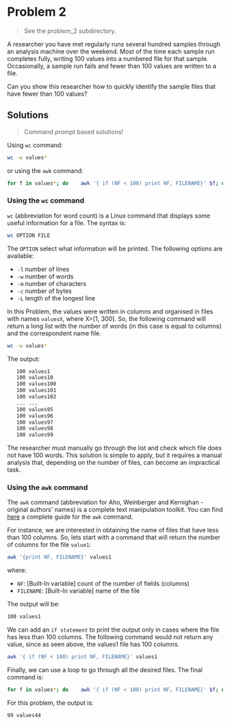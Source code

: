 # Problem 2

> See the problem_2 subdirectory.

A researcher you have met regularly runs several hundred samples through an analysis machine over the weekend. Most of the time each sample run completes fully, writing 100 values into a numbered file for that sample. Occasionally, a sample run fails and fewer than 100 values are written to a file.

Can you show this researcher how to quickly identify the sample files that have fewer than 100 values?

## Solutions

> Command prompt based solutions!

Using `wc` command:

``` bash
wc -w values*
```

or using the `awk` command:

``` bash
for f in values*; do    awk '{ if (NF < 100) print NF, FILENAME}' $f; done
```

### Using the `wc` command

`wc` (abbreviation for word count) is a Linux command that displays some useful information for a file. The syntax is:

```bash
wc OPTION FILE
```

The `OPTION` select what information will be printed. The following options are available:

* `-l` number of lines
* `-w` number of words
* `-m` number of characters
* `-c` number of bytes
* `-L` length of the longest line

In this Problem, the values were written in columns and organised in files with names `valuesX`, where X=[1, 300]. So, the following command will return a long list with the number of words (in this case is equal to columns) and the correspondent name file.

``` bash
wc -w values*
```

The output:

```bash
   100 values1
   100 values10
   100 values100
   100 values101
   100 values102
   ... ...
   100 values95
   100 values96
   100 values97
   100 values98
   100 values99

```

The researcher must manually go through the list and check which file does not have 100 words. This solution is simple to apply, but it requires a manual analysis that, depending on the number of files, can become an impractical task.

### Using the `awk` command

The `awk` command (abbreviation for Aho, Weinberger and Kernighan - original authors' names) is a complete text manipulation toolkit. You can find [here](https://www.gnu.org/software/gawk/manual/gawk.html) a complete guide for the `awk` command.

For instance, we are interested in obtaining the name of files that have less than 100 columns. So, lets start with a command that will return the number of columns for the file `value1`:

```bash
awk '{print NF, FILENAME}' values1
```

where:

* `NF`: [Built-In variable] count of the number of fields (columns)
* `FILENAME`: [Built-In variable] name of the file

The output will be:

```bash
100 values1
```

We can add an `if statement` to print the output only in cases where the file has less than 100 columns. The following command would not return any value, since as seen above, the values1 file has 100 columns.

``` bash
awk '{ if (NF < 100) print NF, FILENAME}' values1
```

Finally, we can use a loop to go through all the desired files. The final command is:

``` bash
for f in values*; do    awk '{ if (NF < 100) print NF, FILENAME}' $f; done
```

For this problem, the output is:

```bash
99 values44
```
